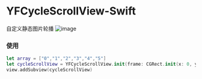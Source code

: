 # YFCycleScrollView-Swift
自定义静态图片轮播
![image](https://github.com/Xiaoye220/YFCycleScrollView-Swift/blob/master/YFCycleScrollView-Swift/ScreenShot/ScreenShot.gif)
### 使用
```Swift
let array = ["0","1","2","3","4","5"]
let cycleScrollView = YFCycleScrollView.init(frame: CGRect.init(x: 0, y: 100, width: UIScreen.main.bounds.width, height: 200), imageNamed: array)
view.addSubview(cycleScrollView)
```
